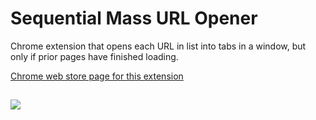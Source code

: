 # Sequential Mass URL Opener
Chrome extension that opens each URL in list into tabs in a window, but only if prior pages have finished loading.

[Chrome web store page for this extension](https://chrome.google.com/webstore/detail/openurlswhenloaded/lgffephbjkjmkdipchghjadbeppgojhk)

##
![](https://i.imgur.com/rxZPLFo.png)
